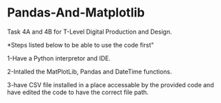 # Pandas-And-Matplotlib
Task 4A and 4B for T-Level Digital Production and Design.

*Steps listed below to be able to use the code first"

1-Have a Python interpretor and IDE.

2-Intalled the MatPlotLib, Pandas and DateTime functions.

3-have CSV file installed in a place accessable by the provided code and have edited the code to have the correct file path.
